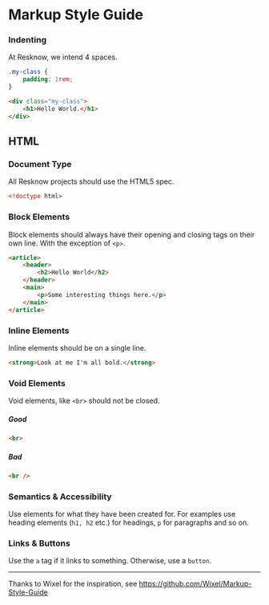 # Markup Style Guide

### Indenting
At Resknow, we intend 4 spaces.

```css
.my-class {
    padding: 1rem;
}
```

```html
<div class="my-class">
    <h1>Hello World.</h1>
</div>
```

## HTML

### Document Type

All Resknow projects should use the HTML5 spec.

```html
<!doctype html>
```

### Block Elements

Block elements should always have their opening and closing tags on their own line. With the exception of `<p>`.

```html
<article>
    <header>
        <h2>Hello World</h2>
    </header>
    <main>
        <p>Some interesting things here.</p>
    </main>
</article>
```

### Inline Elements

Inline elements should be on a single line.

```html
<strong>Look at me I'm all bold.</strong>
```

### Void Elements

Void elements, like `<br>` should not be closed.

##### Good
```html
<br>
```

##### Bad
```html
<br />
```

### Semantics & Accessibility

Use elements for what they have been created for. For examples use heading elements (`h1, h2` etc.) for headings, `p` for paragraphs and so on.


### Links & Buttons

Use the `a` tag if it links to something. Otherwise, use a `button`.

-----

Thanks to Wixel for the inspiration, see https://github.com/Wixel/Markup-Style-Guide
